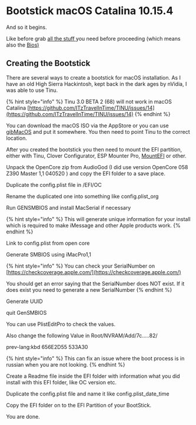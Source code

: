 # Bootstick macOS Catalina 10.15.4

And so it begins.

Like before grab [all the stuff ](../../this-and-that/resources.md)you need before proceeding \(which means also the [Bios\)](../bios-configuration-guide.md)

## Creating the Bootstick

There are several ways to create a bootstick for macOS installation. As I have an old High Sierra Hackintosh, kept back in the dark ages by nVidia, I was able to use Tinu.

{% hint style="info" %}
Tinu 3.0 BETA 2 \(68\) will not work in macOS Catalina [https://github.com/ITzTravelInTime/TINU/issues/14](https://github.com/ITzTravelInTime/TINU/issues/14)
{% endhint %}

You can download the macOS ISO via the AppStore or you can use [gibMacOS](https://github.com/corpnewt/gibMacOS) and put it somewhere. You then need to point Tinu to the correct location.

After you created the bootstick you then need to mount the EFI partition, either with Tinu, Clover Configurator, ESP Mounter Pro, [MountEFI](https://github.com/Andrej-Antipov/MountEFI) or other.

Unpack the OpenCore zip from AudioGod \(I did use version OpenCore 058 Z390 Master 1,1 040520 \) and copy the EFI folder to a save place.

Duplicate the config.plist file in /EFI/OC

Rename the duplicated one into something like config.plist\_org

Run GENSMBIOS and install MacSerial if necessary

{% hint style="info" %}
This will generate unique information for your install which is required to make iMessage and other Apple products work.
{% endhint %}

Link to config.plist from open core

Generate SMBIOS using iMacPro1,1

{% hint style="info" %}
You can check your SerialNumber on [https://checkcoverage.apple.com/](https://checkcoverage.apple.com/) 

You should get an error saying that the SerialNumber does NOT exist. If it does exist you need to generate a new SerialNumber
{% endhint %}

Generate UUID

quit GenSMBIOS

You can use PlistEditPro to check the values.

Also change the following Value in Root/NVRAM/Add/7c…..82/

prev-lang:kbd 656E2D55 533A30

{% hint style="info" %}
This can fix an issue where the boot process is in russian when you are not looking.
{% endhint %}

Create a Readme file inside the EFI folder with information what you did install with this EFI folder, like OC version etc. 

Duplicate the config.plist file and name it like config.plist\_date\_time

Copy the EFI folder on to the EFI Partition of your BootStick.

You are done.


